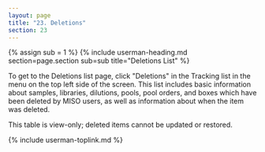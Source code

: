 ```yaml
---
layout: page
title: "23. Deletions"
section: 23
---
```



{% assign sub = 1 %}
{% include userman-heading.md section=page.section sub=sub title="Deletions List" %}

To get to the Deletions list page, click "Deletions" in the Tracking list in the menu on the top left side of
the screen. This list includes basic information about samples, libraries, dilutions, pools, pool orders, and
boxes which have been deleted by MISO users, as well as information about when the item was deleted.

This table is view-only; deleted items cannot be updated or restored.

{% include userman-toplink.md %}
